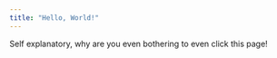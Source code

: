 ```yaml
---
title: "Hello, World!"
---
```

Self explanatory, why are you even bothering to even click this page!
